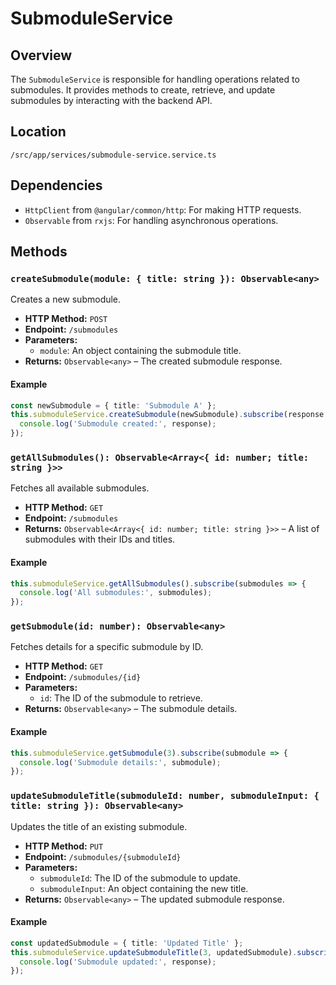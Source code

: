 # SubmoduleService

## Overview
The `SubmoduleService` is responsible for handling operations related to submodules. It provides methods to create, retrieve, and update submodules by interacting with the backend API.

## Location
`/src/app/services/submodule-service.service.ts`

## Dependencies
- `HttpClient` from `@angular/common/http`: For making HTTP requests.
- `Observable` from `rxjs`: For handling asynchronous operations.

## Methods

### `createSubmodule(module: { title: string }): Observable<any>`
Creates a new submodule.

- **HTTP Method:** `POST`
- **Endpoint:** `/submodules`
- **Parameters:**
  - `module`: An object containing the submodule title.
- **Returns:** `Observable<any>` – The created submodule response.

#### Example

```typescript
const newSubmodule = { title: 'Submodule A' };
this.submoduleService.createSubmodule(newSubmodule).subscribe(response => {
  console.log('Submodule created:', response);
});
```

### `getAllSubmodules(): Observable<Array<{ id: number; title: string }>>`
Fetches all available submodules.

- **HTTP Method:** `GET`
- **Endpoint:** `/submodules`
- **Returns:** `Observable<Array<{ id: number; title: string }>>` – A list of submodules with their IDs and titles.

#### Example

```typescript
this.submoduleService.getAllSubmodules().subscribe(submodules => {
  console.log('All submodules:', submodules);
});
```

### `getSubmodule(id: number): Observable<any>`
Fetches details for a specific submodule by ID.

- **HTTP Method:** `GET`
- **Endpoint:** `/submodules/{id}`
- **Parameters:**
  - `id`: The ID of the submodule to retrieve.
- **Returns:** `Observable<any>` – The submodule details.

#### Example

```typescript
this.submoduleService.getSubmodule(3).subscribe(submodule => {
  console.log('Submodule details:', submodule);
});
```

### `updateSubmoduleTitle(submoduleId: number, submoduleInput: { title: string }): Observable<any>`
Updates the title of an existing submodule.

- **HTTP Method:** `PUT`
- **Endpoint:** `/submodules/{submoduleId}`
- **Parameters:**
  - `submoduleId`: The ID of the submodule to update.
  - `submoduleInput`: An object containing the new title.
- **Returns:** `Observable<any>` – The updated submodule response.

#### Example

```typescript
const updatedSubmodule = { title: 'Updated Title' };
this.submoduleService.updateSubmoduleTitle(3, updatedSubmodule).subscribe(response => {
  console.log('Submodule updated:', response);
});
```
